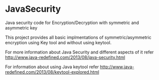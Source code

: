 # JavaSecurity
Java security code for Encryption/Decryption with symmetric and asymmetric key

This project provides all basic implmentations of symmetric/asymmetric encryption using Key tool and without using keytool.

For more information about Java Security and different aspects of it refer http://www.java-redefined.com/2013/08/java-security.html

For information about using Java keytool refer http://www.java-redefined.com/2013/08/keytool-explored.html
